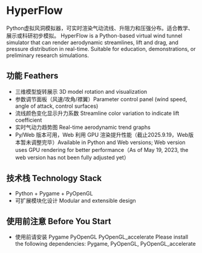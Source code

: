 # HyperFlow
Python虚拟风洞模拟器，可实时渲染气动流线、升阻力和压强分布。适合教学、展示或科研初步模拟。
HyperFlow is a Python-based virtual wind tunnel simulator that can render aerodynamic streamlines, lift and drag, and pressure distribution in real-time. Suitable for education, demonstrations, or preliminary research simulations.

## 功能 Feathers
- 三维模型旋转展示 3D model rotation and visualization
- 参数调节面板（风速/攻角/襟翼）Parameter control panel (wind speed, angle of attack, control surfaces)
- 流线颜色变化显示升力系数 Streamline color variation to indicate lift coefficient
- 实时气动力趋势图 Real-time aerodynamic trend graphs
- Py/Web 版本可用，Web 利用 GPU 渲染提升性能（截止2025.9.19，Web版本暂未调整完毕）Available in Python and Web versions; Web version uses GPU rendering for better performance（As of May 19, 2023, the web version has not been fully adjusted yet）

## 技术栈 Technology Stack
- Python + Pygame + PyOpenGL
- 可扩展模块化设计 Modular and extensible design

## 使用前注意 Before You Start
- 使用前请安装 Pygame PyOpenGL PyOpenGL_accelerate Please install the following dependencies: Pygame, PyOpenGL, PyOpenGL_accelerate
